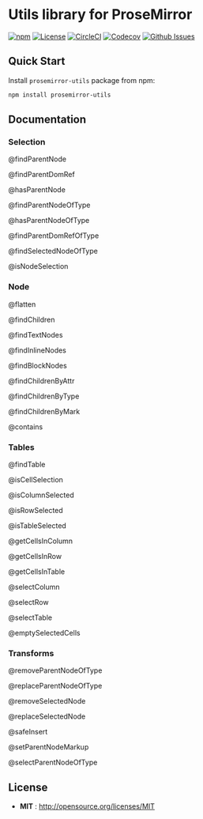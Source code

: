 # Utils library for ProseMirror

[![npm](https://img.shields.io/npm/v/prosemirror-utils.svg?style=flat-square)](https://www.npmjs.com/package/prosemirror-utils)
[![License](https://img.shields.io/npm/l/express.svg?style=flat-square)](http://opensource.org/licenses/MIT)
[![CircleCI](https://img.shields.io/circleci/project/github/eshvedai/prosemirror-utils.svg?style=flat-square)](https://circleci.com/gh/eshvedai/prosemirror-utils)
[![Codecov](https://img.shields.io/codecov/c/github/eshvedai/prosemirror-utils.svg?style=flat-square)](https://codecov.io/gh/eshvedai/prosemirror-utils)
[![Github Issues](https://img.shields.io/github/issues/eshvedai/prosemirror-utils.svg?style=flat-square)](https://github.com/eshvedai/prosemirror-utils/issues)

## Quick Start

Install `prosemirror-utils` package from npm:

```sh
npm install prosemirror-utils
```

## Documentation

### Selection

@findParentNode

@findParentDomRef

@hasParentNode

@findParentNodeOfType

@hasParentNodeOfType

@findParentDomRefOfType

@findSelectedNodeOfType

@isNodeSelection

### Node

@flatten

@findChildren

@findTextNodes

@findInlineNodes

@findBlockNodes

@findChildrenByAttr

@findChildrenByType

@findChildrenByMark

@contains

### Tables

@findTable

@isCellSelection

@isColumnSelected

@isRowSelected

@isTableSelected

@getCellsInColumn

@getCellsInRow

@getCellsInTable

@selectColumn

@selectRow

@selectTable

@emptySelectedCells

### Transforms

@removeParentNodeOfType

@replaceParentNodeOfType

@removeSelectedNode

@replaceSelectedNode

@safeInsert

@setParentNodeMarkup

@selectParentNodeOfType

## License

* **MIT** : http://opensource.org/licenses/MIT
